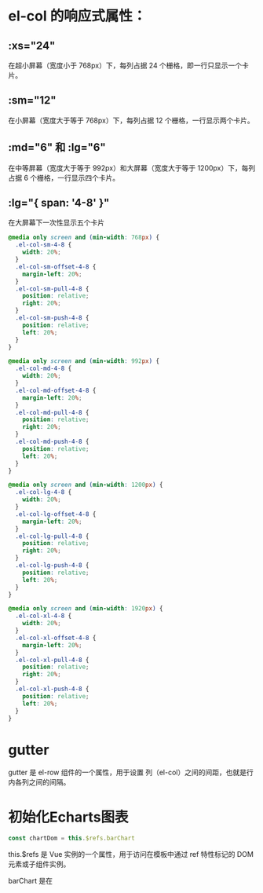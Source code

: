 # el-col 的响应式属性：

## :xs="24"
在超小屏幕（宽度小于 768px）下，每列占据 24 个栅格，即一行只显示一个卡片。

## :sm="12"
在小屏幕（宽度大于等于 768px）下，每列占据 12 个栅格，一行显示两个卡片。

## :md="6" 和 :lg="6"
在中等屏幕（宽度大于等于 992px）和大屏幕（宽度大于等于 1200px）下，每列占据 6 个栅格，一行显示四个卡片。

## :lg="{ span: '4-8' }"
在大屏幕下一次性显示五个卡片

```css
@media only screen and (min-width: 768px) {
  .el-col-sm-4-8 {
    width: 20%;
  }
  .el-col-sm-offset-4-8 {
    margin-left: 20%;
  }
  .el-col-sm-pull-4-8 {
    position: relative;
    right: 20%;
  }
  .el-col-sm-push-4-8 {
    position: relative;
    left: 20%;
  }
}

@media only screen and (min-width: 992px) {
  .el-col-md-4-8 {
    width: 20%;
  }
  .el-col-md-offset-4-8 {
    margin-left: 20%;
  }
  .el-col-md-pull-4-8 {
    position: relative;
    right: 20%;
  }
  .el-col-md-push-4-8 {
    position: relative;
    left: 20%;
  }
}

@media only screen and (min-width: 1200px) {
  .el-col-lg-4-8 {
    width: 20%;
  }
  .el-col-lg-offset-4-8 {
    margin-left: 20%;
  }
  .el-col-lg-pull-4-8 {
    position: relative;
    right: 20%;
  }
  .el-col-lg-push-4-8 {
    position: relative;
    left: 20%;
  }
}

@media only screen and (min-width: 1920px) {
  .el-col-xl-4-8 {
    width: 20%;
  }
  .el-col-xl-offset-4-8 {
    margin-left: 20%;
  }
  .el-col-xl-pull-4-8 {
    position: relative;
    right: 20%;
  }
  .el-col-xl-push-4-8 {
    position: relative;
    left: 20%;
  }
}

```

# gutter
gutter 是 el-row 组件的一个属性，用于设置 列（el-col）之间的间距，也就是行内各列之间的间隔。

# 初始化Echarts图表

```js
const chartDom = this.$refs.barChart
```

this.$refs 是 Vue 实例的一个属性，用于访问在模板中通过 ref 特性标记的 DOM 元素或子组件实例。

barChart 是在 <template> 标签中给 <div> 元素设置的 ref 属性值，即 
```js
<div ref="barChart" class="chart" />
```

这行代码的作用是获取到 ref 为 barChart 的 DOM 元素，并将其赋值给变量 chartDom。

```js
const myChart = echarts.init(chartDom)
```

echarts.init() 是 ECharts 提供的一个方法，用于初始化一个 ECharts 实例。

chartDom 是前面获取到的 DOM 元素，作为参数传递给 echarts.init() 方法，表示将 ECharts 图表渲染到这个 DOM 元素中。

这行代码的作用是在 chartDom 这个 DOM 元素上初始化一个 ECharts 实例，并将其赋值给变量 myChart。